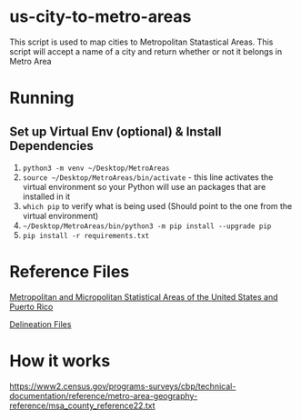 # us-city-to-metro-areas

This script is used to map cities to Metropolitan Statastical Areas. This script will accept a name of a city and return whether or not it belongs in Metro Area

# Running

## Set up Virtual Env (optional) & Install Dependencies

1. ```python3 -m venv ~/Desktop/MetroAreas```
2. ```source ~/Desktop/MetroAreas/bin/activate``` - this line activates the virtual environment so your Python will use an packages that are installed in it
3. ```which pip``` to verify what is being used (Should point to the one from the virtual environment)
4. ```~/Desktop/MetroAreas/bin/python3 -m pip install --upgrade pip```
5. ```pip install -r requirements.txt```

# Reference Files

[Metropolitan and Micropolitan Statistical Areas of the United States and Puerto Rico](https://www2.census.gov/geo/maps/metroarea/us_wall/Mar2020/CBSA_WallMap_Mar2020.pdf)

[Delineation Files](https://www.census.gov/geographies/reference-files/time-series/demo/metro-micro/delineation-files.html)


# How it works


https://www2.census.gov/programs-surveys/cbp/technical-documentation/reference/metro-area-geography-reference/msa_county_reference22.txt